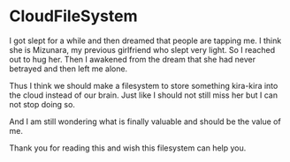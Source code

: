 # CloudFileSystem

I got slept for a while and then dreamed that people are tapping me. I think she is Mizunara, my previous girlfriend who slept very light. So I reached out to hug her. Then I awakened from the dream that she had never betrayed and then left me alone.

Thus I think we should make a filesystem to store something kira-kira into the cloud instead of our brain. Just like I should not still miss her but I can not stop doing so.

And I am still wondering what is finally valuable and should be the value of me.

Thank you for reading this and wish this filesystem can help you.

